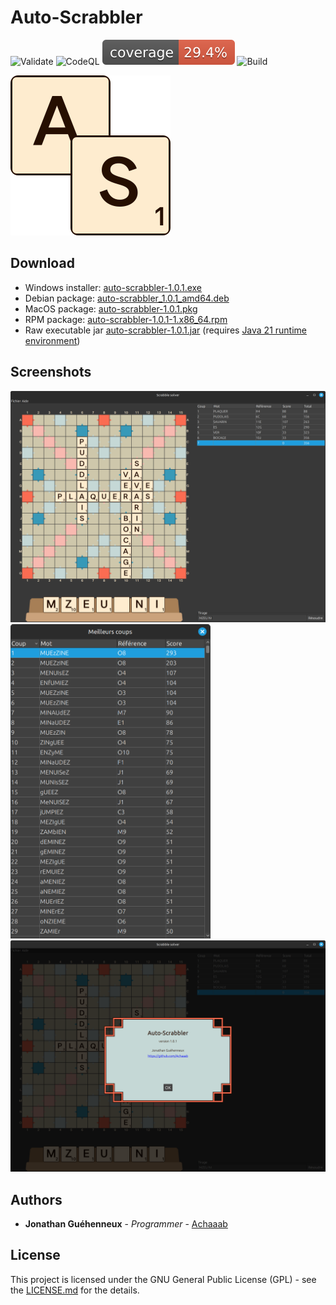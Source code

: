 # Auto-Scrabbler
![Validate](https://github.com/Achaaab/auto-scrabbler/actions/workflows/validate.yaml/badge.svg)
![CodeQL](https://github.com/Achaaab/auto-scrabbler/actions/workflows/github-code-scanning/codeql/badge.svg)
![Coverage](.github/badges/jacoco.svg)
![Build](https://github.com/Achaaab/auto-scrabbler/actions/workflows/build.yaml/badge.svg)

<img src="src/main/resources/icon_256.png" width="256" alt="Auto-Scrabbler icon"/>

## Download
* Windows installer: [auto-scrabbler-1.0.1.exe](https://github.com/Achaaab/auto-scrabbler/releases/download/1.0.1/auto-scrabbler-1.0.1.exe)
* Debian package: [auto-scrabbler_1.0.1_amd64.deb](https://github.com/Achaaab/auto-scrabbler/releases/download/1.0.1/auto-scrabbler_1.0.1_amd64.deb)
* MacOS package: [auto-scrabbler-1.0.1.pkg](https://github.com/Achaaab/auto-scrabbler/releases/download/1.0.1/auto-scrabbler-1.0.1.pkg)
* RPM package: [auto-scrabbler-1.0.1-1.x86_64.rpm](https://github.com/Achaaab/auto-scrabbler/releases/download/1.0.1/auto-scrabbler-1.0.1-1.x86_64.rpm)
* Raw executable jar [auto-scrabbler-1.0.1.jar](https://github.com/Achaaab/auto-scrabbler/releases/download/1.0.1/auto-scrabbler-1.0.1.jar)
  (requires [Java 21 runtime environment](https://adoptium.net/fr/temurin/releases/?package=jre&version=21))

## Screenshots
<img src="data/screenshots/french_solver.png" width="1024" alt="gameplay screenshot"/>
<img src="data/screenshots/french_solver_moves.png" width="320" alt="about screenshot"/>
<img src="data/screenshots/about.png" width="1024" alt="about screenshot"/>

## Authors
* **Jonathan Guéhenneux** - *Programmer* - [Achaaab](https://github.com/Achaaab)

## License
This project is licensed under the GNU General Public License (GPL) - see the [LICENSE.md](LICENSE.md) for the details.
